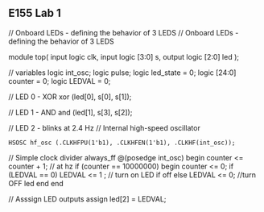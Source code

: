 ## E155 Lab 1
// Onboard LEDs - defining the behavior of 3 LEDS
// Onboard LEDs - defining the behavior of 3 LEDS

module top(
	input logic clk, input logic [3:0] s,
	output logic [2:0] led
);

// variables
	logic int_osc;
	logic pulse;
	logic led_state = 0;
	logic [24:0] counter = 0;
	logic LEDVAL = 0;

// LED 0 - XOR
	xor (led[0], s[0], s[1]);

// LED 1 - AND
	and (led[1], s[3], s[2]);

// LED 2 - blinks at 2.4 Hz
// Internal high-speed oscillator

	HSOSC hf_osc (.CLKHFPU(1'b1), .CLKHFEN(1'b1), .CLKHF(int_osc));
	
// Simple clock divider
	always_ff @(posedge int_osc)
	begin
		counter <= counter + 1;
		// at hz
		if (counter == 10000000)
		begin
			counter <= 0;
			if (LEDVAL == 0) LEDVAL <= 1 ; // turn on LED if off
			else LEDVAL <= 0; //turn OFF led
		end
	end

		 
// Asssign LED outputs
	assign led[2] = LEDVAL;